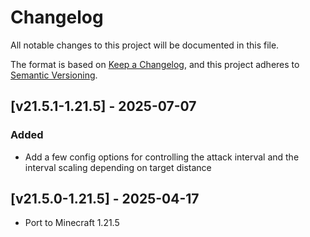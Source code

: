 # Changelog
All notable changes to this project will be documented in this file.

The format is based on [Keep a Changelog](https://keepachangelog.com/en/1.0.0/),
and this project adheres to [Semantic Versioning](https://semver.org/spec/v2.0.0.html).

## [v21.5.1-1.21.5] - 2025-07-07
### Added
- Add a few config options for controlling the attack interval and the interval scaling depending on target distance

## [v21.5.0-1.21.5] - 2025-04-17
- Port to Minecraft 1.21.5
